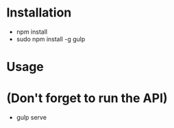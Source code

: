 # Installation

* npm install
* sudo npm install -g gulp

# Usage
# (Don't forget to run the API)

* gulp serve

